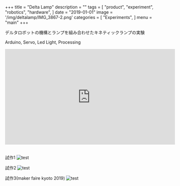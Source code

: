 +++
title = "Delta Lamp"
description = ""
tags = [
    "product",
    "experiment",
    "robotics",
    "hardware",
]
date = "2019-01-01"
image = '/img/deltalamp/IMG_3867-2.png'
categories = [
    "Experiments",
]
menu = "main"
+++

デルタロボットの機構とランプを組み合わせたキネティックランプの実験

Arduino, Servo, Led Light, Processing

<div style="text-align: center;">
<iframe width="560" height="315" src="https://www.youtube.com/embed/8swrn4d7OIs" frameborder="0" allow="accelerometer; autoplay; encrypted-media; gyroscope; picture-in-picture" allowfullscreen></iframe>
</div>

|||
|---|---|
試作1
![test](/img/deltalamp/IMG_0861.jpg)

試作2
![test](/img/deltalamp/IMG_1381.jpg)

試作3(maker faire kyoto 2019)
![test](/img/deltalamp/IMG_3867.JPG)
